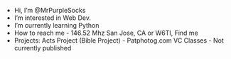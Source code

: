 - Hi, I’m @MrPurpleSocks
- I’m interested in Web Dev.
- I’m currently learning Python
- How to reach me - 146.52 Mhz San Jose, CA or W6TI, Find me
- Projects:
  Acts Project (Bible Project) - Patphotog.com
  VC Classes - Not currently published

<!---
MrPurpleSocks/MrPurpleSocks is a ✨ special ✨ repository because its `README.md` (this file) appears on your GitHub profile.
You can click the Preview link to take a look at your changes.
--->
